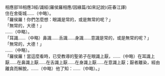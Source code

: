 相應部18相應3經/識經(羅侯羅相應/因緣篇/如來記說)(莊春江譯)  
住在舍衛城……（中略）。  
「羅侯羅！你們怎麼想：眼識是常的，或是無常的呢？」  
「無常的，大德！」  
……（中略）。  
「耳識……（中略）鼻識……舌識……身識……意識是常的，或是無常的呢？」  
「無常的，大德！」  
……（中略）。  
「羅侯羅！當這麼看時，已受教導的聖弟子在眼識上厭，……（中略）在耳識上厭……在鼻識上厭……在舌識上厭……在身識上厭……在意識上厭；厭者離染，經由離貪而解脫，……（中略）他了知：……（中略）。」  
  
  
